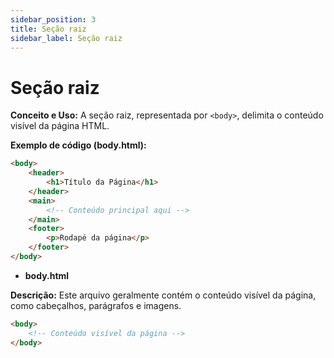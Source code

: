 ```yaml
---
sidebar_position: 3
title: Seção raiz
sidebar_label: Seção raiz
---
```


# Seção raiz

**Conceito e Uso:** A seção raiz, representada por `<body>`, delimita o conteúdo visível da página HTML.

**Exemplo de código (body.html):**
```html
<body>
    <header>
        <h1>Título da Página</h1>
    </header>
    <main>
        <!-- Conteúdo principal aqui -->
    </main>
    <footer>
        <p>Rodapé da página</p>
    </footer>
</body>
```

- **body.html**

**Descrição:** Este arquivo geralmente contém o conteúdo visível da página, como cabeçalhos, parágrafos e imagens.

```html
<body>
    <!-- Conteúdo visível da página -->
</body>
```